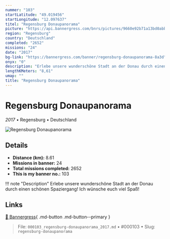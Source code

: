 ```yaml
---
nummer: "103"
startLatitude: "49.019456"
startLongitude: "12.097637"
titel: "Regensburg Donaupanorama"
picture: "https://api.bannergress.com/bnrs/pictures/9660e92b71a13bd0abb35c73ea9b93bd"
region: "Regensburg"
country: "Deutschland"
completed: "2652"
missions: "24"
date: "2017"
bg-link: "https://bannergress.com/banner/regensburg-donaupanorama-8a3d"
onyx: "0"
description: "Erlebe unsere wunderschöne Stadt an der Donau durch einen schönen Spaziergang! Ich wünsche euch viel Spaß!"
lengthKMeters: "8,61"
umap: ""
title: "Regensburg Donaupanorama"
---
```

# Regensburg Donaupanorama

*2017* • Regensburg • Deutschland

![Regensburg Donaupanorama](https://api.bannergress.com/bnrs/pictures/9660e92b71a13bd0abb35c73ea9b93bd)

## Details
- **Distance (km):** 8.61
- **Missions in banner:** 24
- **Total missions completed:** 2652
- **This is my banner no.:** 103


!!! note "Description"
    Erlebe unsere wunderschöne Stadt an der Donau durch einen schönen Spaziergang! Ich wünsche euch viel Spaß!



## Links
[🔗 Bannergress](https://bannergress.com/banner/regensburg-donaupanorama-8a3d){ .md-button .md-button--primary }



> File: `000103_regensburg-donaupanorama_2017.md` • #000103 • Slug: `regensburg-donaupanorama`
